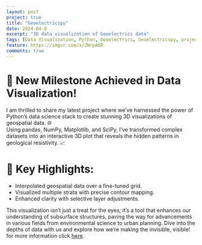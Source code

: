 ```yaml
---
layout: post
project: true
title: "Geoelectricspy"
date: 2024-04-8
excerpt: "3D data visualization of Geoelectrics data"
tags: [Data Visualization, Python, Geoelectrics, Geoelectricspy, project]
feature: https://imgur.com/a/2WrpA6R
comments: true
---
```


# 🚀 New Milestone Achieved in Data Visualization!

I am thrilled to share my latest project where we’ve harnessed the power of Python’s data science stack to create stunning 3D visualizations of geospatial data. 🌐<br>
Using pandas, NumPy, Matplotlib, and SciPy, I’ve transformed complex datasets into an interactive 3D plot that reveals the hidden patterns in geological resistivity. 📈<br>

# 🔎 Key Highlights:

- Interpolated geospatial data over a fine-tuned grid.
- Visualized multiple strata with precise contour mapping.
- Enhanced clarity with selective layer adjustments.

This visualization isn’t just a treat for the eyes; it’s a tool that enhances our understanding of subsurface structures, paving the way for advancements in various fields from environmental science to urban planning. Dive into the depths of data with us and explore how we’re making the invisible, visible! for more information click [here](https://github.com/aradfarahani/Geoelectricspy/).
